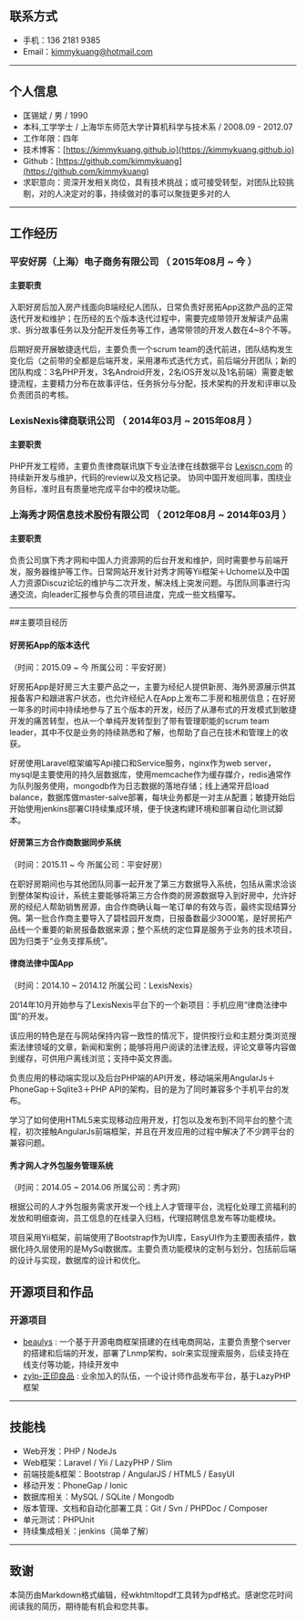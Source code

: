 ## 联系方式

- 手机：136 2181 9385
- Email：kimmykuang@hotmail.com

---

## 个人信息

 - 匡锡斌 / 男 / 1990
 - 本科,工学学士 / 上海华东师范大学计算机科学与技术系 / 2008.09 - 2012.07
 - 工作年限：四年
 - 技术博客：[https://kimmykuang.github.io](https://kimmykuang.github.io)
 - Github：[https://github.com/kimmykuang](https://github.com/kimmykuang)
 - 求职意向：资深开发相关岗位，具有技术挑战；或可接受转型，对团队比较挑剔，对的人决定对的事，持续做对的事可以聚拢更多对的人

---

## 工作经历

### 平安好房（上海）电子商务有限公司 （ 2015年08月 ~ 今 ）
#### 主要职责

入职好房后加入房产线面向B端经纪人团队，日常负责好房拓App这款产品的正常迭代开发和维护；在历经的五个版本迭代过程中，需要完成带领开发解读产品需求、拆分故事任务以及分配开发任务等工作，通常带领的开发人数在4~8个不等。

后期好房开展敏捷迭代后，主要负责一个scrum team的迭代前进，团队结构发生变化后（之前带的全都是后端开发，采用瀑布式迭代方式，前后端分开团队；新的团队构成：3名PHP开发，3名Android开发，2名iOS开发以及1名前端）需要走敏捷流程，主要精力分布在故事评估，任务拆分与分配，技术架构的开发和评审以及负责团员的考核。

### LexisNexis律商联讯公司 （ 2014年03月 ~ 2015年08月 ）
#### 主要职责

PHP开发工程师，主要负责律商联讯旗下专业法律在线数据平台 [Lexiscn.com](https://www.lexiscn.com) 的持续新开发与维护，代码的review以及文档记录。
协同中国开发组同事，围绕业务目标，准时且有质量地完成平台中的模块功能。


### 上海秀才网信息技术股份有限公司 （ 2012年08月 ~ 2014年03月 ）
#### 主要职责

负责公司旗下秀才网和中国人力资源网的后台开发和维护，同时需要参与前端开发，服务器维护等工作。日常网站开发针对秀才网等Yii框架＋Uchome以及中国人力资源Discuz论坛的维护与二次开发，解决线上突发问题。与团队同事进行沟通交流，向leader汇报参与负责的项目进度，完成一些文档攥写。

---

##主要项目经历

#### 好房拓App的版本迭代
（时间：2015.09 ~ 今 所属公司：平安好房）

好房拓App是好房三大主要产品之一，主要为经纪人提供新房、海外房源展示供其报备客户和跟进客户状态，也允许经纪人在App上发布二手房和租房信息；在好房一年多的时间中持续地参与了五个版本的开发，经历了从瀑布式的开发模式到敏捷开发的痛苦转型，也从一个单纯开发转型到了带有管理职能的scrum team leader，其中不仅是业务的持续熟悉和了解，也帮助了自己在技术和管理上的收获。

好房使用Laravel框架编写Api接口和Service服务，nginx作为web server，mysql是主要使用的持久层数据库，使用memcache作为缓存媒介，redis通常作为队列服务使用，mongodb作为日志数据的落地存储；线上通常开启load balance，数据库做master-salve部署，每块业务都是一对主从配置；敏捷开始后开始使用jenkins部署CI持续集成环境，便于快速构建环境和部署自动化测试脚本。

#### 好房第三方合作商数据同步系统
（时间：2015.11 ~ 今 所属公司：平安好房）

在职好房期间也与其他团队同事一起开发了第三方数据导入系统，包括从需求洽谈到整体架构设计，系统主要能够将第三方合作商的房源数据导入到好房中，允许好房的经纪人帮助销售房源，由合作商确认每一笔订单的有效与否，最终实现结算分佣。第一批合作商主要导入了碧桂园开发商，日报备数最少3000笔，是好房拓产品线一个重要的新房报备数据来源；整个系统的定位算是服务于业务的技术项目，因为归类于“业务支撑系统”。

#### 律商法律中国App
（时间：2014.10 ~ 2014.12 所属公司：LexisNexis）

2014年10月开始参与了LexisNexis平台下的一个新项目：手机应用“律商法律中国”的开发。

该应用的特色是在与网站保持内容一致性的情况下，提供按行业和主题分类浏览搜索法律领域的文章，新闻和案例；能够将用户阅读的法律法规，评论文章等内容做到缓存，可供用户离线浏览；支持中英文界面。

负责应用的移动端实现以及后台PHP端的API开发，移动端采用AngularJs＋PhoneGap＋Sqlite3＋PHP API的架构，目的是为了同时兼容多个手机平台的发布。

学习了如何使用HTML5来实现移动应用开发，打包以及发布到不同平台的整个流程，初次接触AngularJs前端框架，并且在开发应用的过程中解决了不少跨平台的兼容问题。

#### 秀才网人才外包服务管理系统
（时间：2014.05 ~ 2014.06 所属公司：秀才网）

根据公司的人才外包服务需求开发一个线上人才管理平台，流程化处理工资福利的发放和明细查询，员工信息的在线录入归档，代理招聘信息发布等功能模块。

项目采用Yii框架，前端使用了Bootstrap作为UI库，EasyUI作为主要图表插件，数据化持久层使用的是MySql数据库。主要负责功能模块的定制与划分，包括前后端的设计与实现，数据库的设计和优化。

## 开源项目和作品

### 开源项目

 - [beaulys](https://github.com/PHPStick/beaulys) : 一个基于开源电商框架搭建的在线电商网站，主要负责整个server的搭建和后端的开发，部署了Lnmp架构，solr来实现搜索服务，后续支持在线支付等功能，持续开发中
 - [zylp-正印良品](https://github.com/kimmykuang/zylp) : 业余加入的队伍，一个设计师作品发布平台，基于LazyPHP框架

---

## 技能栈

- Web开发：PHP / NodeJs
- Web框架：Laravel / Yii / LazyPHP / Slim
- 前端技能&框架：Bootstrap / AngularJS / HTML5 / EasyUI
- 移动开发：PhoneGap / Ionic
- 数据库相关：MySQL / SQLite / Mongodb
- 版本管理、文档和自动化部署工具：Git / Svn / PHPDoc / Composer
- 单元测试：PHPUnit
- 持续集成相关：jenkins（简单了解）

---

## 致谢
 本简历由Markdown格式编辑，经wkhtmltopdf工具转为pdf格式。感谢您花时间阅读我的简历，期待能有机会和您共事。
